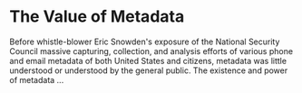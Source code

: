 # The Value of Metadata
Before whistle-blower Eric Snowden's exposure of the National Security Council
massive capturing, collection, and analysis efforts of various phone and email metadata of
both United States and citizens, metadata was little understood or understood by the
general public. The existence and power of metadata ...

